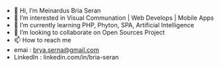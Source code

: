 - 👋 Hi, I’m Meinardus Bria Seran
- 👀 I’m interested in Visual Communation | Web Develops | Mobile Apps
- 🌱 I’m currently learning PHP, Phyton, SPA, Artificial Intelligence
- 💞️ I’m looking to collaborate on Open Sources Project
- 📫 How to reach me 
-  emai     : brya.serna@gmail.com
-  LinkedIn : linkedin.com/in/bria-seran

<!---
21bria/21bria is a ✨ special ✨ repository because its `README.md` (this file) appears on your GitHub profile.
You can click the Preview link to take a look at your changes.
--->

